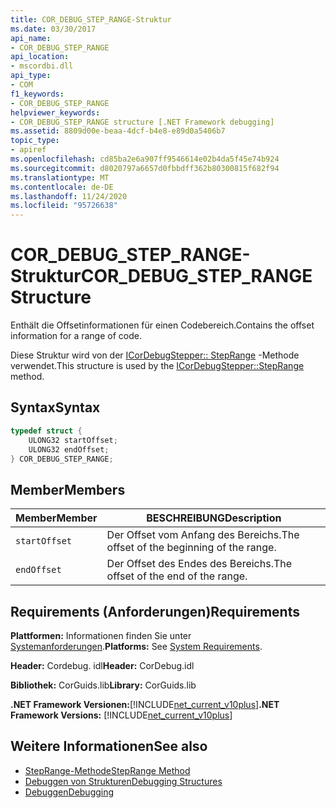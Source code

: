 ```yaml
---
title: COR_DEBUG_STEP_RANGE-Struktur
ms.date: 03/30/2017
api_name:
- COR_DEBUG_STEP_RANGE
api_location:
- mscordbi.dll
api_type:
- COM
f1_keywords:
- COR_DEBUG_STEP_RANGE
helpviewer_keywords:
- COR_DEBUG_STEP_RANGE structure [.NET Framework debugging]
ms.assetid: 8809d00e-beaa-4dcf-b4e8-e89d0a5406b7
topic_type:
- apiref
ms.openlocfilehash: cd85ba2e6a907ff9546614e02b4da5f45e74b924
ms.sourcegitcommit: d8020797a6657d0fbbdff362b80300815f682f94
ms.translationtype: MT
ms.contentlocale: de-DE
ms.lasthandoff: 11/24/2020
ms.locfileid: "95726638"
---
```

# <a name="cor_debug_step_range-structure"></a><span data-ttu-id="07a06-102">COR_DEBUG_STEP_RANGE-Struktur</span><span class="sxs-lookup"><span data-stu-id="07a06-102">COR_DEBUG_STEP_RANGE Structure</span></span>

<span data-ttu-id="07a06-103">Enthält die Offsetinformationen für einen Codebereich.</span><span class="sxs-lookup"><span data-stu-id="07a06-103">Contains the offset information for a range of code.</span></span>  
  
 <span data-ttu-id="07a06-104">Diese Struktur wird von der [ICorDebugStepper:: StepRange](icordebugstepper-steprange-method.md) -Methode verwendet.</span><span class="sxs-lookup"><span data-stu-id="07a06-104">This structure is used by the [ICorDebugStepper::StepRange](icordebugstepper-steprange-method.md) method.</span></span>  
  
## <a name="syntax"></a><span data-ttu-id="07a06-105">Syntax</span><span class="sxs-lookup"><span data-stu-id="07a06-105">Syntax</span></span>  
  
```cpp  
typedef struct {  
    ULONG32 startOffset;  
    ULONG32 endOffset;  
} COR_DEBUG_STEP_RANGE;  
```  
  
## <a name="members"></a><span data-ttu-id="07a06-106">Member</span><span class="sxs-lookup"><span data-stu-id="07a06-106">Members</span></span>  
  
|<span data-ttu-id="07a06-107">Member</span><span class="sxs-lookup"><span data-stu-id="07a06-107">Member</span></span>|<span data-ttu-id="07a06-108">BESCHREIBUNG</span><span class="sxs-lookup"><span data-stu-id="07a06-108">Description</span></span>|  
|------------|-----------------|  
|`startOffset`|<span data-ttu-id="07a06-109">Der Offset vom Anfang des Bereichs.</span><span class="sxs-lookup"><span data-stu-id="07a06-109">The offset of the beginning of the range.</span></span>|  
|`endOffset`|<span data-ttu-id="07a06-110">Der Offset des Endes des Bereichs.</span><span class="sxs-lookup"><span data-stu-id="07a06-110">The offset of the end of the range.</span></span>|  
  
## <a name="requirements"></a><span data-ttu-id="07a06-111">Requirements (Anforderungen)</span><span class="sxs-lookup"><span data-stu-id="07a06-111">Requirements</span></span>  

 <span data-ttu-id="07a06-112">**Plattformen:** Informationen finden Sie unter [Systemanforderungen](../../get-started/system-requirements.md).</span><span class="sxs-lookup"><span data-stu-id="07a06-112">**Platforms:** See [System Requirements](../../get-started/system-requirements.md).</span></span>  
  
 <span data-ttu-id="07a06-113">**Header:** Cordebug. idl</span><span class="sxs-lookup"><span data-stu-id="07a06-113">**Header:** CorDebug.idl</span></span>  
  
 <span data-ttu-id="07a06-114">**Bibliothek:** CorGuids.lib</span><span class="sxs-lookup"><span data-stu-id="07a06-114">**Library:** CorGuids.lib</span></span>  
  
 <span data-ttu-id="07a06-115">**.NET Framework Versionen:**[!INCLUDE[net_current_v10plus](../../../../includes/net-current-v10plus-md.md)]</span><span class="sxs-lookup"><span data-stu-id="07a06-115">**.NET Framework Versions:** [!INCLUDE[net_current_v10plus](../../../../includes/net-current-v10plus-md.md)]</span></span>  
  
## <a name="see-also"></a><span data-ttu-id="07a06-116">Weitere Informationen</span><span class="sxs-lookup"><span data-stu-id="07a06-116">See also</span></span>

- [<span data-ttu-id="07a06-117">StepRange-Methode</span><span class="sxs-lookup"><span data-stu-id="07a06-117">StepRange Method</span></span>](icordebugstepper-steprange-method.md)
- [<span data-ttu-id="07a06-118">Debuggen von Strukturen</span><span class="sxs-lookup"><span data-stu-id="07a06-118">Debugging Structures</span></span>](debugging-structures.md)
- [<span data-ttu-id="07a06-119">Debuggen</span><span class="sxs-lookup"><span data-stu-id="07a06-119">Debugging</span></span>](index.md)
